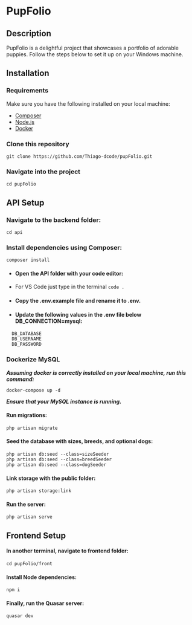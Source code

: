 # PupFolio



## Description

PupFolio is a delightful project that showcases a portfolio of adorable puppies. Follow the steps below to set it up on your Windows machine.

## Installation

### Requirements
Make sure you have the following installed on your local machine:

* [Composer](https://getcomposer.org/)
* [Node.js](https://nodejs.org/en)
* [Docker](https://www.docker.com/get-started/)

### Clone this repository

```
git clone https://github.com/Thiago-dcode/pupFolio.git
```

### Navigate into the project
```
cd pupFolio
```


## API Setup

### Navigate to the backend folder:
```
cd api
```

### Install dependencies using Composer:
```
composer install
```
* ####  Open the API folder with your code editor:
* For VS Code just type in the terminal ``code .``
* ####  Copy the **.env.example** file and rename it to **.env.** 

* #### Update the following values in the **.env** file below DB_CONNECTION=mysql:
```
  DB_DATABASE
  DB_USERNAME
  DB_PASSWORD
```
### Dockerize MySQL

***Assuming docker is correctly installed on your local machine, run this command:***

```
docker-compose up -d

```
***Ensure that your MySQL instance is running.***
#### Run migrations:
```
php artisan migrate
```
#### Seed the database with sizes, breeds, and optional dogs:
```
php artisan db:seed --class=sizeSeeder
php artisan db:seed --class=breedSeeder
php artisan db:seed --class=dogSeeder  
```

#### Link storage with the public folder:
```
php artisan storage:link
```

#### Run the server:
```
php artisan serve
```

## Frontend Setup

#### In another terminal, navigate to **frontend** folder:
```
cd pupFolio/front
```


#### Install Node dependencies:
```
npm i
```


#### Finally, run the Quasar server:
```
quasar dev
```
